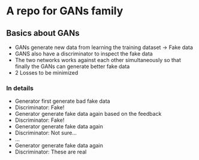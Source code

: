 # A repo for GANs family
## Basics about GANs
- GANs generate new data from learning the training dataset -> Fake data
- GANS also have a discriminator to inspect the fake data
- The two networks works against each other simultaneously so that finally the GANs can generate better fake data
- 2 Losses to be minimized
### In details
- Generator first generate bad fake data
- Discriminator: Fake!
- Generator generate fake data again based on the feedback
- Discriminator: Fake!
- Generator generate fake data again
- Discriminator: Not sure...
- ...
- Generator generate fake data again
- Discriminator: These are real